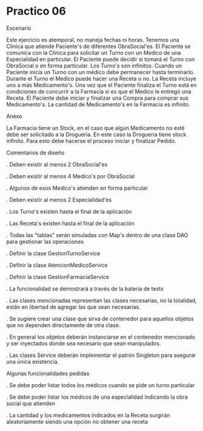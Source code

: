 # Practico 06

Escenario

Este ejercicio es atemporal, no maneja fechas ni horas. Tenemos una Clinica que atiende Paciente's de diferentes ObraSocial'es. El Paciente se comunica con la Clinica para solicitar un Turno con un Medico de una Especialidad en particular. El Paciente puede decidir si tomará el Turno con ObraSocial o en forma particular. Los Turno's son infinitos.
Cuando un Paciente inicia un Turno con un médico debe permanecer hasta terminarlo. Durante el Turno el Medico puede hacer una Receta o no. La Receta incluye uno a más Medicamento's.
Una vez que el Paciente finaliza el Turno está en condiciones de concurrir a la Farmacia si es que el Medico le entregó una Receta.
El Paciente debe iniciar y finalizar una Compra para comprar sus Medicamento's. La cantidad de Medicamento's en la Farmacia es infinito.


Anexo

La Farmacia tiene un Stock, en el caso que algún Medicamento no esté debe ser solicitado a la Drogueria. En este caso la Drogueria tiene stock infinito. Para esto debe hacerse el proceso iniciar y finalizar Pedido.


Comentarios de diseño

. Deben existir al menos 2 ObraSocial'es

. Deben existir al menos 4 Medico's por ObraSocial

. Algunos de esos Medico's atienden en forma particular

. Deben existir al menos 2 Especialidad'es

. Los Turno's existen hasta el final de la aplicación

. Las Receta's existen hasta el final de la aplicación

. Todas las "tablas" serán simuladas con Map's dentro de una clase DAO para gestionar las operaciones

. Definir la clase GestionTurnoService

. Definir la clase AtencionMedicoService

. Definir la clase GestionFarmaciaService

. La funcionalidad se demostrará a través de la batería de tests

. Las clases mencionadas representan las clases necesarias, no la totalidad, están en libertad de agregar las que sean necesarias.

. Se sugiere crear una clase que sirva de contenedor para aquellos objetos que no dependen directamente de otra clase.

. En general los objetos deberán instanciarse en el contenedor mencionado y ser inyectados donde sea necesario que sean manipulados.

. Las clases Service deberán implementar el patrón Singleton para asegurar una única existencia.


Algunas funcionalidades pedidas

. Se debe poder listar todos los médicos cuando se pide un turno particular

. Se debe poder listar los médicos de una especialidad indicando la obra social que atienden

. La cantidad y los medicamentos indicados en la Receta surgirán aleatoriamente siendo una opción no obtener una receta

